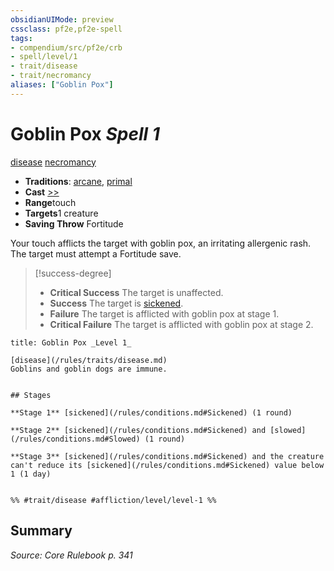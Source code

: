 ```yaml
---
obsidianUIMode: preview
cssclass: pf2e,pf2e-spell
tags:
- compendium/src/pf2e/crb
- spell/level/1
- trait/disease
- trait/necromancy
aliases: ["Goblin Pox"]
---
```

# Goblin Pox *Spell 1*   
[disease](/rules/traits/disease.md)  [necromancy](/rules/traits/necromancy.md)  

- **Traditions**: [arcane](/rules/traits/arcane.md), [primal](/rules/traits/primal.md)
- **Cast** [>>](/rules/core-rulebook/chapter-9-playing-the-game.md#Actions "Two-Action") 
- **Range**touch
- **Targets**1 creature
- **Saving Throw** Fortitude

Your touch afflicts the target with goblin pox, an irritating allergenic rash. The target must attempt a Fortitude save.

> [!success-degree] 
> - **Critical Success** The target is unaffected.
> - **Success** The target is [sickened](/rules/conditions.md#Sickened).
> - **Failure** The target is afflicted with goblin pox at stage 1.
> - **Critical Failure** The target is afflicted with goblin pox at stage 2.

```ad-inline-affliction
title: Goblin Pox _Level 1_

[disease](/rules/traits/disease.md)  
Goblins and goblin dogs are immune.


## Stages

**Stage 1** [sickened](/rules/conditions.md#Sickened) (1 round)

**Stage 2** [sickened](/rules/conditions.md#Sickened) and [slowed](/rules/conditions.md#Slowed) (1 round)

**Stage 3** [sickened](/rules/conditions.md#Sickened) and the creature can't reduce its [sickened](/rules/conditions.md#Sickened) value below 1 (1 day)


%% #trait/disease #affliction/level/level-1 %%
```

## Summary

*Source: Core Rulebook p. 341*